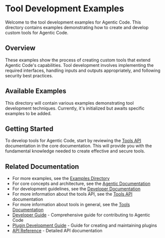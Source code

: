 # Tool Development Examples

Welcome to the tool development examples for Agentic Code. This directory contains examples demonstrating how to create and develop custom tools for Agentic Code.

## Overview

These examples show the process of creating custom tools that extend Agentic Code's capabilities. Tool development involves implementing the required interfaces, handling inputs and outputs appropriately, and following security best practices.

## Available Examples

This directory will contain various examples demonstrating tool development techniques. Currently, it's initialized but awaits specific examples to be added.

## Getting Started

To develop tools for Agentic Code, start by reviewing the [Tools API](../../core/tools-api.md) documentation in the core documentation. This will provide you with the fundamental knowledge needed to create effective and secure tools.

## Related Documentation

- For more examples, see the [Examples Directory](../README.md)
- For core concepts and architecture, see the [Agentic Documentation](../../agentic/README.md)
- For development guidelines, see the [Developer Documentation](../../developer/README.md)
- For more information about the tools API, see the [Tools API](../../core/tools-api.md) documentation
- For more information about tools in general, see the [Tools Documentation](../../tools/README.md)
- [Developer Guide](../../developer/development-guide.md) - Comprehensive guide for contributing to Agentic Code
- [Plugin Development Guide](../../developer/plugin-development.md) - Guide for creating and maintaining plugins
- [API Reference](../../developer/api-reference.md) - Detailed API documentation
